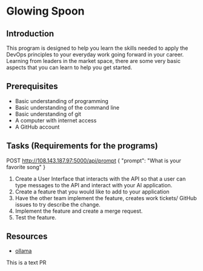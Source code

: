 # Glowing Spoon

## Introduction

This program is designed to help you learn the skills needed to apply the DevOps principles to your everyday work going forward in your career.
Learning from leaders in the market space, there are some very basic aspects that you can learn to help you get started.

## Prerequisites

- Basic understanding of programming
- Basic understanding of the command line
- Basic understanding of git
- A computer with internet access
- A GitHub account


## Tasks (Requirements for the programs)

POST http://108.143.187.97:5000/api/prompt
{
  "prompt": "What is your favorite song"
}

1. Create a User Interface that interacts with the API so that a user can type messages to the API and interact with your AI application.
2. Create a feature that you would like to add to your application
3. Have the other team implement the feature, creates work tickets/ GitHub issues to try describe the change.
4. Implement the feature and create a merge request.
5. Test the feature.

## Resources

- [ollama](https://github.com/ollama/ollama?tab=readme-ov-file)

This is a text PR
